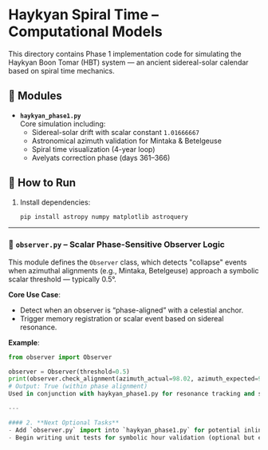 # Haykyan Spiral Time – Computational Models

This directory contains Phase 1 implementation code for simulating the Haykyan Boon Tomar (HBT) system — an ancient sidereal-solar calendar based on spiral time mechanics.

## 📌 Modules

- **`haykyan_phase1.py`**  
  Core simulation including:
  - Sidereal-solar drift with scalar constant `1.01666667`
  - Astronomical azimuth validation for Mintaka & Betelgeuse
  - Spiral time visualization (4-year loop)
  - Avelyats correction phase (days 361–366)

## 🚀 How to Run

1. Install dependencies:
   ```bash
   pip install astropy numpy matplotlib astroquery
---

### 📍 `observer.py` – Scalar Phase-Sensitive Observer Logic

This module defines the `Observer` class, which detects "collapse" events when azimuthal alignments (e.g., Mintaka, Betelgeuse) approach a symbolic scalar threshold — typically 0.5°.

**Core Use Case**:
- Detect when an observer is “phase-aligned” with a celestial anchor.
- Trigger memory registration or scalar event based on sidereal resonance.

**Example**:
```python
from observer import Observer

observer = Observer(threshold=0.5)
print(observer.check_alignment(azimuth_actual=98.02, azimuth_expected=98.0))
# Output: True (within phase alignment)
Used in conjunction with haykyan_phase1.py for resonance tracking and symbolic synchronization logic.

---

#### 2. **Next Optional Tasks**
- Add `observer.py` import into `haykyan_phase1.py` for potential inline alignment checks.
- Begin writing unit tests for symbolic hour validation (optional but encouraged).


